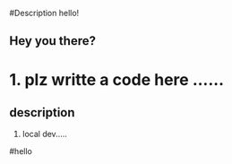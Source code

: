 #Description
hello!

## Hey you there?

# 1. plz writte a code here ......
## description

1. local dev.....

#hello 